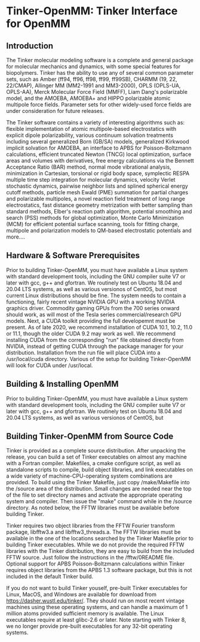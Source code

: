 # Tinker-OpenMM: Tinker Interface for OpenMM

<H2><B>Introduction</B></H2>

The Tinker molecular modeling software is a complete and general package for molecular mechanics and dynamics, with some special features for biopolymers. Tinker has the ability to use any of several common parameter sets, such as Amber (ff94, ff96, ff98, ff99, ff99SB), CHARMM (19, 22, 22/CMAP), Allinger MM (MM2-1991 and MM3-2000), OPLS (OPLS-UA, OPLS-AA), Merck Molecular Force Field (MMFF), Liam Dang's polarizable model, and the AMOEBA, AMOEBA+ and HIPPO polarizable atomic multipole force fields. Parameter sets for other widely-used force fields are under consideration for future releases.

The Tinker software contains a variety of interesting algorithms such as: flexible implementation of atomic multipole-based electrostatics with explicit dipole polarizability, various continuum solvation treatments including several generalized Born (GB/SA) models, generalized Kirkwood implicit solvation for AMOEBA, an interface to APBS for Poisson-Boltzmann calculations, efficient truncated Newton (TNCG) local optimization, surface areas and volumes with derivatives, free energy calculations via the Bennett Acceptance Ratio (BAR) method, normal mode vibrational analysis, minimization in Cartesian, torsional or rigid body space, symplectic RESPA multiple time step integration for molecular dynamics, velocity Verlet stochastic dynamics, pairwise neighbor lists and splined spherical energy cutoff methods, particle mesh Ewald (PME) summation for partial charges and polarizable multipoles, a novel reaction field treatment of long range electrostatics, fast distance geometry metrization with better sampling than standard methods, Elber's reaction path algorithm, potential smoothing and search (PSS) methods for global optimization, Monte Carlo Minimization (MCM) for efficient potential surface scanning, tools for fitting charge, multipole and polarization models to QM-based electrostatic potentials and more....

<H2><B>Hardware & Software Prerequisites</B></H2>

Prior to building Tinker-OpenMM, you must have available a Linux system with standard development tools, including the GNU compiler suite V7 or later with gcc, g++ and gfortran. We routinely test on Ubuntu 18.04 and 20.04 LTS systems, as well as various versionos of CentOS, but most current Linux distributions should be fine. The system needs to contain a functioning, fairly recent vintage NVIDIA GPU with a working NVIDIA graphics driver. Commodity gaming GPUs from the 700 series onward should work, as will most of the Tesla series commercial/research GPU models. Next, a CUDA toolkit providing the full developemnt must be present. As of late 2020, we recommend installation of CUDA 10.1, 10.2, 11.0 or 11.1, though the older CUDA 9.2 may work as well. We recommend installing CUDA from the corresponding "run" file obtained directly from NVIDIA, instead of getting CUDA through the package manager for your distribution. Installation from the run file will place CUDA into a /usr/local/cuda directory. Various of the setup for building Tinker-OpenMM will look for CUDA under /usr/local.

<H2><B>Building & Installing OpenMM</B></H2>

Prior to building Tinker-OpenMM, you must have available a Linux system with standard development tools, including the GNU compiler suite V7 or later with gcc, g++ and gfortran. We routinely test on Ubuntu 18.04 and 20.04 LTS systems, as well as various versionos of CentOS, but 

<H2><B>Building Tinker-OpenMM from Source Code</B></H2>

Tinker is provided as a complete source distribution. After unpacking the release, you can build a set of Tinker executables on almost any machine with a Fortran compiler. Makefiles, a cmake configure script, as well as standalone scripts to compile, build object libraries, and link executables on a wide variety of machine-CPU-operating system combinations are provided. To build using the Tinker Makefile, just copy /make/Makefile into the /source area of the distribution. Small changes are needed near the top of the file to set directory names and activate the appropriate operating system and compiler. Then issue the "make" command while in the /source directory. As noted below, the FFTW libraries must be available before building Tinker.

Tinker requires two object libraries from the FFTW Fourier transform package, libfftw3.a and libfftw3_threads.a. The FFTW libraries must be available in the one of the locations searched by the Tinker Makefile prior to building Tinker executables. While we do not provide the required FFTW libraries with the Tinker distribution, they are easy to build from the included FFTW source. Just follow the instructions in the /fftw/0README file. Optional support for APBS Poisson-Boltzmann calculations within Tinker requires object libraries from the APBS 1.3 software package, but this is not included in the default Tinker build.

If you do not want to build Tinker youself, pre-built Tinker executables for Linux, MacOS, and Windows are available for download from https://dasher.wustl.edu/tinker/. They should run on most recent vintage machines using these operating systems, and can handle a maximum of 1 million atoms provided sufficient memory is available. The Linux executables require at least glibc-2.6 or later. Note starting with Tinker 8, we no longer provide pre-built executables for any 32-bit operating systems.
